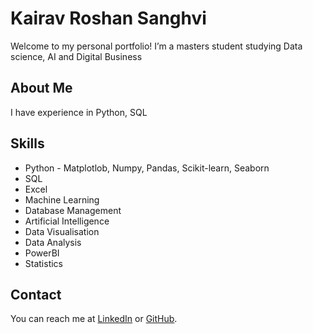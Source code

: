 # Kairav Roshan Sanghvi
Welcome to my personal portfolio! I’m a masters student studying Data science, AI and Digital Business

## About Me
I have experience in Python, SQL

## Skills
- Python - Matplotlob, Numpy, Pandas, Scikit-learn, Seaborn
- SQL
- Excel
- Machine Learning
- Database Management
- Artificial Intelligence
- Data Visualisation
- Data Analysis
- PowerBI
- Statistics
  
  

## Contact
You can reach me at [LinkedIn](https://www.linkedin.com/in/kairav-sanghvi/) or [GitHub](https://github.com/kairav11).
